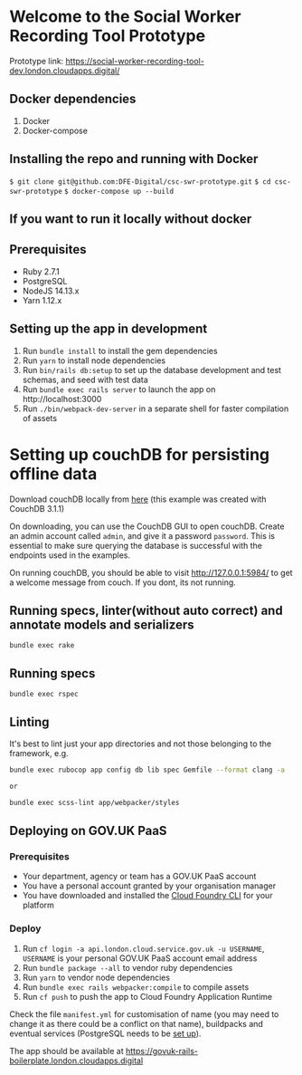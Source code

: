 # Welcome to the Social Worker Recording Tool Prototype

Prototype link: https://social-worker-recording-tool-dev.london.cloudapps.digital/

## Docker dependencies

1. Docker
2. Docker-compose

## Installing the repo and running with Docker

`$ git clone git@github.com:DFE-Digital/csc-swr-prototype.git`
`$ cd csc-swr-prototype`
`$ docker-compose up --build`

## If you want to run it locally without docker
## Prerequisites

- Ruby 2.7.1
- PostgreSQL
- NodeJS 14.13.x
- Yarn 1.12.x

## Setting up the app in development

1. Run `bundle install` to install the gem dependencies
2. Run `yarn` to install node dependencies
3. Run `bin/rails db:setup` to set up the database development and test schemas, and seed with test data
4. Run `bundle exec rails server` to launch the app on http://localhost:3000
5. Run `./bin/webpack-dev-server` in a separate shell for faster compilation of assets

# Setting up couchDB for persisting offline data

Download couchDB locally from <a href="https://couchdb.apache.org/">here</a> (this example was created with CouchDB 3.1.1)

On downloading, you can use the CouchDB GUI to open couchDB. Create an admin account called `admin`, and give it a password `password`. This is essential to make sure querying the database is successful with the endpoints used in the examples. 

On running couchDB, you should be able to visit http://127.0.0.1:5984/ to get a welcome message from couch. If you dont, its not running. 
## Running specs, linter(without auto correct) and annotate models and serializers
```
bundle exec rake
```

## Running specs
```
bundle exec rspec
```

## Linting

It's best to lint just your app directories and not those belonging to the framework, e.g.

```bash
bundle exec rubocop app config db lib spec Gemfile --format clang -a

or

bundle exec scss-lint app/webpacker/styles
```

## Deploying on GOV.UK PaaS

### Prerequisites

- Your department, agency or team has a GOV.UK PaaS account
- You have a personal account granted by your organisation manager
- You have downloaded and installed the [Cloud Foundry CLI](https://github.com/cloudfoundry/cli#downloads) for your platform

### Deploy

1. Run `cf login -a api.london.cloud.service.gov.uk -u USERNAME`, `USERNAME` is your personal GOV.UK PaaS account email address
2. Run `bundle package --all` to vendor ruby dependencies
3. Run `yarn` to vendor node dependencies
4. Run `bundle exec rails webpacker:compile` to compile assets
5. Run `cf push` to push the app to Cloud Foundry Application Runtime

Check the file `manifest.yml` for customisation of name (you may need to change it as there could be a conflict on that name), buildpacks and eventual services (PostgreSQL needs to be [set up](https://docs.cloud.service.gov.uk/deploying_services/postgresql/)).

The app should be available at https://govuk-rails-boilerplate.london.cloudapps.digital

